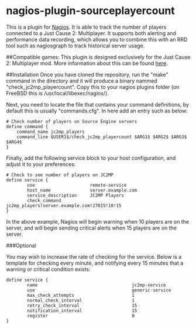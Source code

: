 # nagios-plugin-sourceplayercount

This is a plugin for [Nagios](https://www.nagios.org/). It is able to track the number of players connected to a Just Cause 2: Multiplayer. It supports both alerting and performance data recording, which allows you to combine this with an RRD tool such as nagiosgraph to track historical server usage.

##Compatible games:
This plugin is designed exclusively for the Just Cause 2: Multiplayer mod. More information about this can be found [here](www.jc-mp.com).

##Installation
Once you have cloned the repository, run the "make" command in the directory and it will produce a binary nammed "check_jc2mp_playercount". Copy this to your nagios plugins folder (on FreeBSD this is /usr/local/libexec/nagios/).

Next, you need to locate the file that contains your command definitions, by default this is usually "commands.cfg". In here add an entry such as below:

```
# Check number of players on Source Engine servers
define command {
    command_name jc2mp_players
    command_line $USER1$/check_jc2mp_playercount $ARG1$ $ARG2$ $ARG3$ $ARG4$
}
```

Finally, add the following service block to your host configuration, and adjust it to your preferences:

```
# Check to see number of players on JC2MP
define service {
        use                     remote-service
        host_name               server.example.com
        service_description     JC2MP Players
        check_command           jc2mp_players!server.example.com!27015!10!15
}
```

In the above example, Nagios will begin warning when 10 players are on the server, and will begin sending critical alerts when 15 players are on the server.

###Optional

You may wish to increase the rate of checking for the service. Below is a template for checking every minute, and notifying every 15 minutes that a warning or critical condition exists:

```
define service {
        name                                    jc2mp-service
        use                                     generic-service
        max_check_attempts                      1
        normal_check_interval                   1
        retry_check_interval                    15
        notification_interval                   15
        register                                0
}
```
